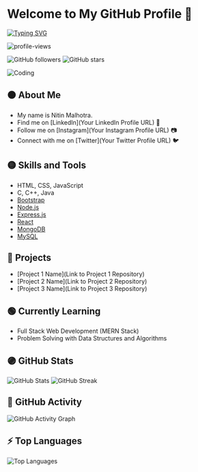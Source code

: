 
# Welcome to My GitHub Profile :wave:

[![Typing SVG](https://readme-typing-svg.herokuapp.com?color=%2336BCF7&lines=Welcome+to+My+GitHub+Profile)](https://git.io/typing-svg)

<p align="left">
  <img src="https://komarev.com/ghpvc/?username=YourUsername&label=Profile+Views&color=blue&style=plastic" alt="profile-views" />
</p>

![GitHub followers](https://img.shields.io/github/followers/YourUsername)
![GitHub stars](https://img.shields.io/github/stars/YourUsername)

![Coding](https://github.com/YourUsername/YourUsername/blob/main/coding.gif)

## 🟠 About Me

- My name is Nitin Malhotra.
- Find me on [LinkedIn](Your LinkedIn Profile URL) :link:
- Follow me on [Instagram](Your Instagram Profile URL) :camera:
- Connect with me on [Twitter](Your Twitter Profile URL) :bird:

## 🟡 Skills and Tools

- HTML, CSS, JavaScript
- C, C++, Java
- [Bootstrap](https://getbootstrap.com)
- [Node.js](https://nodejs.org)
- [Express.js](https://expressjs.com)
- [React](https://reactjs.org)
- [MongoDB](https://www.mongodb.com)
- [MySQL](https://www.mysql.com)

## 🔵 Projects

- [Project 1 Name](Link to Project 1 Repository)
- [Project 2 Name](Link to Project 2 Repository)
- [Project 3 Name](Link to Project 3 Repository)

## 🟢 Currently Learning

- Full Stack Web Development (MERN Stack)
- Problem Solving with Data Structures and Algorithms

## 🟣 GitHub Stats

![GitHub Stats](https://github-readme-stats.vercel.app/api?username=DataCodER1999&theme=radical&show_icons=true)
![GitHub Streak](https://github-readme-streak-stats.herokuapp.com/?user=YourUsername&theme=radical&show_icons=true)

## 🌱 GitHub Activity

![GitHub Activity Graph](https://github-readme-activity-graph.vercel.app/graph?username=DataCodER1999&bg_color=030303&color=9e4c98&line=9e4c98&point=bd9393&area=true&hide_border=true)

## ⚡ Top Languages

![Top Languages](https://github-readme-stats.vercel.app/api/top-langs/?username=YourUsername&langs_count=10&title_color=22c55e&text_color=ffffff&icon_color=14b8a6&bg_color=1c1917&hide_border=true&locale=en&custom_title=Top%20Languages)
